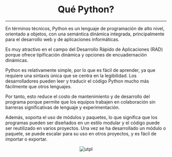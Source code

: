 <center>

# Qué Python?
***

</center>

En términos técnicos, Python es un lenguaje de programación de alto nivel, orientado a objetos, con una semántica dinámica integrada, principalmente para el desarrollo web y de aplicaciones informáticas.

Es muy atractivo en el campo del Desarrollo Rápido de Aplicaciones (RAD) porque ofrece tipificación dinámica y opciones de encuadernación dinámicas.

Python es relativamente simple, por lo que es fácil de aprender, ya que requiere una sintaxis única que se centra en la legibilidad. Los desarrolladores pueden leer y traducir el código Python mucho más fácilmente que otros lenguajes.

Por tanto, esto reduce el costo de mantenimiento y de desarrollo del programa porque permite que los equipos trabajen en colaboración sin barreras significativas de lenguaje y experimentación.

Además, soporta el uso de módulos y paquetes, lo que significa que los programas pueden ser diseñados en un estilo modular y el código puede ser reutilizado en varios proyectos. Una vez se ha desarrollado un módulo o paquete, se puede escalar para su uso en otros proyectos, y es fácil de importar o exportar.

<center>

![utpl](https://s3-us-west-2.amazonaws.com/devcodepro/media/blog/por-que-aprender-python.png)

</center>